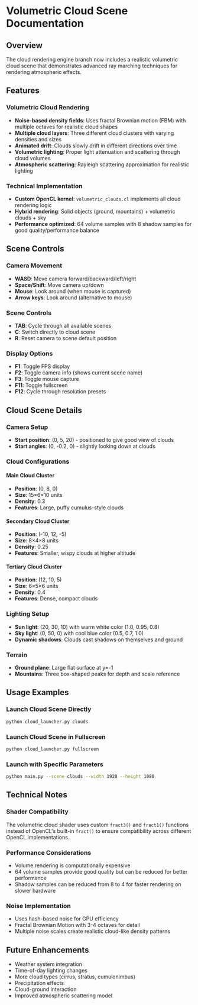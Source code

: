 # Volumetric Cloud Scene Documentation

## Overview
The cloud rendering engine branch now includes a realistic volumetric cloud scene that demonstrates advanced ray marching techniques for rendering atmospheric effects.

## Features

### Volumetric Cloud Rendering
- **Noise-based density fields**: Uses fractal Brownian motion (FBM) with multiple octaves for realistic cloud shapes
- **Multiple cloud layers**: Three different cloud clusters with varying densities and sizes
- **Animated drift**: Clouds slowly drift in different directions over time
- **Volumetric lighting**: Proper light attenuation and scattering through cloud volumes
- **Atmospheric scattering**: Rayleigh scattering approximation for realistic lighting

### Technical Implementation
- **Custom OpenCL kernel**: `volumetric_clouds.cl` implements all cloud rendering logic
- **Hybrid rendering**: Solid objects (ground, mountains) + volumetric clouds + sky
- **Performance optimized**: 64 volume samples with 8 shadow samples for good quality/performance balance

## Scene Controls

### Camera Movement
- **WASD**: Move camera forward/backward/left/right
- **Space/Shift**: Move camera up/down
- **Mouse**: Look around (when mouse is captured)
- **Arrow keys**: Look around (alternative to mouse)

### Scene Controls
- **TAB**: Cycle through all available scenes
- **C**: Switch directly to cloud scene
- **R**: Reset camera to scene default position

### Display Options
- **F1**: Toggle FPS display
- **F2**: Toggle camera info (shows current scene name)
- **F3**: Toggle mouse capture
- **F11**: Toggle fullscreen
- **F12**: Cycle through resolution presets

## Cloud Scene Details

### Camera Setup
- **Start position**: (0, 5, 20) - positioned to give good view of clouds
- **Start angles**: (0, -0.2, 0) - slightly looking down at clouds

### Cloud Configurations

#### Main Cloud Cluster
- **Position**: (0, 8, 0)
- **Size**: 15×6×10 units
- **Density**: 0.3
- **Features**: Large, puffy cumulus-style clouds

#### Secondary Cloud Cluster
- **Position**: (-10, 12, -5)  
- **Size**: 8×4×8 units
- **Density**: 0.25
- **Features**: Smaller, wispy clouds at higher altitude

#### Tertiary Cloud Cluster
- **Position**: (12, 10, 5)
- **Size**: 6×5×6 units  
- **Density**: 0.4
- **Features**: Dense, compact clouds

### Lighting Setup
- **Sun light**: (20, 30, 10) with warm white color (1.0, 0.95, 0.8)
- **Sky light**: (0, 50, 0) with cool blue color (0.5, 0.7, 1.0)
- **Dynamic shadows**: Clouds cast shadows on themselves and ground

### Terrain
- **Ground plane**: Large flat surface at y=-1
- **Mountains**: Three box-shaped peaks for depth and scale reference

## Usage Examples

### Launch Cloud Scene Directly
```bash
python cloud_launcher.py clouds
```

### Launch Cloud Scene in Fullscreen
```bash
python cloud_launcher.py fullscreen
```

### Launch with Specific Parameters
```bash
python main.py --scene clouds --width 1920 --height 1080
```

## Technical Notes

### Shader Compatibility
The volumetric cloud shader uses custom `fract3()` and `fract1()` functions instead of OpenCL's built-in `fract()` to ensure compatibility across different OpenCL implementations.

### Performance Considerations
- Volume rendering is computationally expensive
- 64 volume samples provide good quality but can be reduced for better performance
- Shadow samples can be reduced from 8 to 4 for faster rendering on slower hardware

### Noise Implementation
- Uses hash-based noise for GPU efficiency
- Fractal Brownian Motion with 3-4 octaves for detail
- Multiple noise scales create realistic cloud-like density patterns

## Future Enhancements
- Weather system integration
- Time-of-day lighting changes
- More cloud types (cirrus, stratus, cumulonimbus)
- Precipitation effects
- Cloud-ground interaction
- Improved atmospheric scattering model
